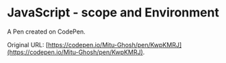 # JavaScript - scope and  Environment

A Pen created on CodePen.

Original URL: [https://codepen.io/Mitu-Ghosh/pen/KwpKMRJ](https://codepen.io/Mitu-Ghosh/pen/KwpKMRJ).

